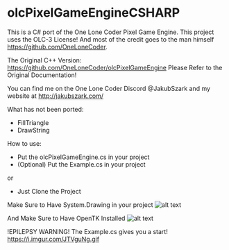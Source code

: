 # olcPixelGameEngineCSHARP
This is a C# port of the One Lone Coder Pixel Game Engine.
This project uses the OLC-3 License! And most of the credit goes to the man himself
https://github.com/OneLoneCoder.

The Original C++ Version: 
https://github.com/OneLoneCoder/olcPixelGameEngine
Please Refer to the Original Documentation!

You can find me on the One Lone Coder Discord
@JakubSzark and my website at http://jakubszark.com/

What has not been ported:
- FillTriangle
- DrawString

How to use:
- Put the olcPixelGameEngine.cs in your project
- (Optional) Put the Example.cs in your project

or

 - Just Clone the Project

Make Sure to Have System.Drawing in your project
![alt text](https://i.imgur.com/Q0NdfHd.gif)

And Make Sure to Have OpenTK Installed
![alt text](https://i.imgur.com/AALeSw9.gif)

!EPILEPSY WARNING!
The Example.cs gives you a start!
https://i.imgur.com/JTVguNg.gif
